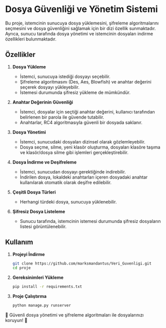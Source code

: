 # Dosya Güvenliği ve Yönetim Sistemi

Bu proje, istemcinin sunucuya dosya yüklemesini, şifreleme algoritmalarını seçmesini ve dosya güvenliğini sağlamak için bir dizi özellik sunmaktadır. Ayrıca, sunucu tarafında dosya yönetimi ve istemcinin dosyaları indirme özellikleri bulunmaktadır.

## Özellikler

1. **Dosya Yükleme**
    - İstemci, sunucuya istediği dosyayı seçebilir.
    - Şifreleme algoritmasını (Des, Aes, Blowfish) ve anahtar değerini seçerek dosyayı yükleyebilir.
    - İstemesi durumunda şifresiz yükleme de mümkündür.

2. **Anahtar Değerinin Güvenliği**
    - İstemci, dosyalar için seçtiği anahtar değerini, kullanıcı tarafından belirlenen bir parola ile güvende tutabilir.
    - Anahtarlar, RC4 algoritmasıyla güvenli bir dosyada saklanır.

3. **Dosya Yönetimi**
    - İstemci, sunucudaki dosyaları dizinsel olarak gözlemleyebilir.
    - Dosya seçme, silme, yeni klasör oluşturma, dosyaları klasöre taşıma ve klasör/dosya silme gibi işlemleri gerçekleştirebilir.

4. **Dosya İndirme ve Deşifreleme**
    - İstemci, sunucudan dosyayı gerektiğinde indirebilir.
    - İndirilen dosya, lokaldeki anahtarları içeren dosyadaki anahtar kullanılarak otomatik olarak deşifre edilebilir.

5. **Çeşitli Dosya Türleri**
    - Herhangi türdeki dosya, sunucuya yüklenebilir.

6. **Şifresiz Dosya Listeleme**
    - Sunucu tarafında, istemcinin istemesi durumunda şifresiz dosyaların listesi görüntülenebilir.

## Kullanım

1. **Projeyi İndirme**
    ```bash
    git clone https://github.com/marksmandantus/Veri_Guvenligi.git
    cd proje
    ```

2. **Gereksinimleri Yükleme**
    ```bash
    pip install -r requirements.txt
    ```

3. **Proje Çalıştırma**
    ```bash
    python manage.py runserver
    ```

🔐 Güvenli dosya yönetimi ve şifreleme algoritmaları ile dosyalarınızı koruyun! 🚀



